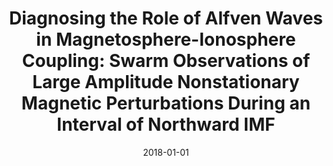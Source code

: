 ---
title: "Diagnosing the Role of Alfven Waves in Magnetosphere-Ionosphere Coupling: Swarm Observations of Large Amplitude Nonstationary Magnetic Perturbations During an Interval of Northward IMF"
collection: publications
permalink: /publication/2018-01-01-Pakhotin
excerpt: ' '
date: 2018-01-01
venue: 'Journal of Geophysical Research: Space Physics'
paperurl: 'https://doi.org/10.1002/2017JA024713'
citation: 'Pakhotin, I. P., Mann, I. R., Lysak, R. L., Knudsen, D. J., Gjerloev, J. W., Rae, I. J., et al. (2018). Diagnosing the Role of Alfvén Waves in Magnetosphere-Ionosphere Coupling: Swarm Observations of Large Amplitude Nonstationary Magnetic Perturbations During an Interval of Northward IMF. Journal of Geophysical Research: Space Physics, 123(1). '
---